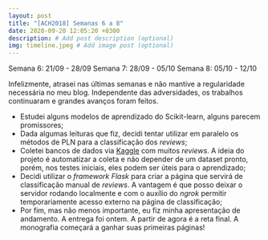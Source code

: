 ```yaml
---
layout: post
title: "[ACH2018] Semanas 6 a 8"
date: 2020-09-20 12:05:20 +0300
description: # Add post description (optional)
img: timeline.jpeg # Add image post (optional)
---
```

Semana 6: 21/09 - 28/09
Semana 7: 28/09 - 05/10
Semana 8: 05/10 - 12/10

Infelizmente, atrasei nas últimas semanas e não mantive a regularidade necessária no meu blog. Independente das adversidades, os trabalhos continuaram e grandes avanços foram feitos.

- Estudei alguns modelos de aprendizado do Scikit-learn, alguns parecem promissores;
- Dada algumas leituras que fiz, decidi tentar utilizar em paralelo os métodos de PLN para a classificação dos *reviews*;
- Coletei bancos de dados via [Kaggle](https://www.kaggle.com/) com muitos *reviews*. A ideia do projeto é automatizar a coleta e não depender de um dataset pronto, porém, nos testes iniciais, eles podem ser úteis para o aprendizado;
- Decidi utilizar o *framework Flask* para criar a página que servirá de classificação manual de *reviews*. A vantagem é que posso deixar o servidor rodando localmente e com o auxílio do *ngrok* permitir temporariamente acesso externo na página de classificação;
- Por fim, mas não menos importante, eu fiz minha apresentação de andamento. A entrega foi ontem. A partir de agora é a reta final. A monografia começará a ganhar suas primeiras páginas!

